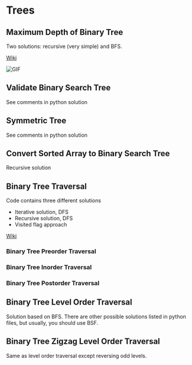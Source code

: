# Trees

## Maximum Depth of Binary Tree

Two solutions: recursive (very simple) and BFS.

[Wiki](https://en.wikipedia.org/wiki/Breadth-first_search)

![GIF](https://upload.wikimedia.org/wikipedia/commons/4/46/Animated_BFS.gif)

## Validate Binary Search Tree

See comments in python solution

## Symmetric Tree

See comments in python solution

## Convert Sorted Array to Binary Search Tree

Recursive solution

## Binary Tree Traversal

Code contains three different solutions

- Iterative solution, DFS
- Recursive solution, DFS
- Visited flag approach

[Wiki](https://en.wikipedia.org/wiki/Tree_traversal)

### Binary Tree Preorder Traversal

### Binary Tree Inorder Traversal

### Binary Tree Postorder Traversal

## Binary Tree Level Order Traversal

Solution based on BFS. There are other possible solutions listed in python files, but usually, you should use BSF.

## Binary Tree Zigzag Level Order Traversal

Same as level order traversal except reversing odd levels.

